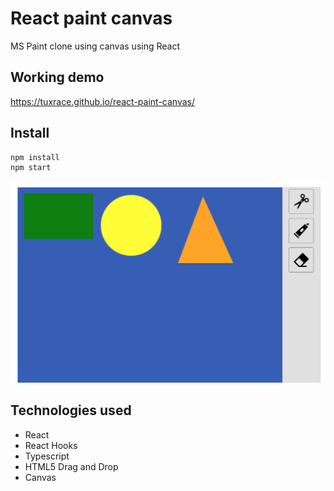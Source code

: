 # React paint canvas
MS Paint clone using canvas using React

## Working demo
https://tuxrace.github.io/react-paint-canvas/

## Install
```bash
npm install
npm start
```
![Screen](screen-paint-canvas.png)

## Technologies used
- React 
- React Hooks
- Typescript
- HTML5 Drag and Drop
- Canvas
